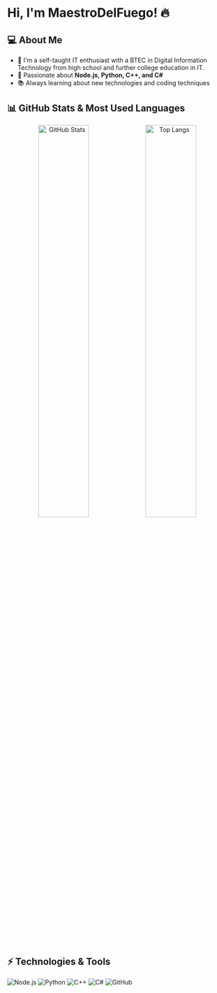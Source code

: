 # Hi, I'm MaestroDelFuego! 🔥

## 💻 About Me
- 🎯 I'm a self-taught IT enthusiast with a BTEC in Digital Information Technology from high school and further college education in IT.
- 🚀 Passionate about **Node.js, Python, C++, and C#**
- 📚 Always learning about new technologies and coding techniques

## 📊 GitHub Stats & Most Used Languages
<p align="center">
  <img src="https://github-readme-stats.vercel.app/api?username=maestrodelfuego&show_icons=true&theme=dark" alt="GitHub Stats" width="48%"/>
  <img src="https://github-readme-stats.vercel.app/api/top-langs/?username=maestrodelfuego&layout=compact&theme=dark" alt="Top Langs" width="48%"/>
</p>

## ⚡ Technologies & Tools
![Node.js](https://img.shields.io/badge/Node.js-339933?style=for-the-badge&logo=node.js&logoColor=white)
![Python](https://img.shields.io/badge/Python-3776AB?style=for-the-badge&logo=python&logoColor=white)
![C++](https://img.shields.io/badge/C++-00599C?style=for-the-badge&logo=c%2B%2B&logoColor=white)
![C#](https://img.shields.io/badge/C%23-239120?style=for-the-badge&logo=c-sharp&logoColor=white)
![GitHub](https://img.shields.io/badge/GitHub-181717?style=for-the-badge&logo=github&logoColor=white)
